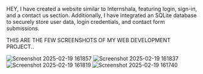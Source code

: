 HEY,
I have created a website similar to Internshala, featuring login, sign-in, and a contact us section.
Additionally, I have integrated an SQLite database to securely store user data, login credentials, and contact form submissions.

THIS ARE THE FEW SCREENSHOTS OF MY WEB DEVELOPMENT PROJECT..

![Screenshot 2025-02-19 161857](https://github.com/user-attachments/assets/17c07ccc-609f-4980-89d1-e32c9079bb2a)
![Screenshot 2025-02-19 161837](https://github.com/user-attachments/assets/b2381b9b-23f8-4382-9d06-12b93c93280f)
![Screenshot 2025-02-19 161819](https://github.com/user-attachments/assets/8e8548c8-2bac-4dd4-b74e-3e1b5de7c530)
![Screenshot 2025-02-19 161740](https://github.com/user-attachments/assets/1c6c9cc5-6fa7-476a-9884-d3024fca0422)

